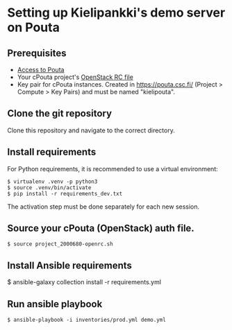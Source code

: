 # Setting up Kielipankki's demo server on Pouta

## Prerequisites

- [Access to Pouta](https://docs.csc.fi/accounts/how-to-add-service-access-for-project/)
- Your cPouta project's [OpenStack RC file](https://docs.csc.fi/cloud/pouta/install-client/#configure-your-terminal-environment-for-openstack)
- Key pair for cPouta instances. Created in https://pouta.csc.fi/ (Project > Compute > Key Pairs) and must be named "kielipouta".

## Clone the git repository

Clone this repository and navigate to the correct directory.


## Install requirements
For Python requirements, it is recommended to use a virtual environment:
```
$ virtualenv .venv -p python3
$ source .venv/bin/activate
$ pip install -r requirements_dev.txt
```

The activation step must be done separately for each new session.

## Source your cPouta (OpenStack) auth file.

```
$ source project_2000680-openrc.sh
```

## Install Ansible requirements

$ ansible-galaxy collection install -r requirements.yml


## Run ansible playbook

```
$ ansible-playbook -i inventories/prod.yml demo.yml
```
